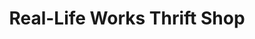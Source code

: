 ---
title: "Real-Life Works Thrift Shop"
url: /raleigh/real-life-works-thrift-shop/
shop: charity
---